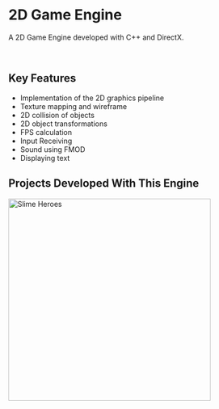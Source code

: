 # 2D Game Engine
A 2D Game Engine developed with C++ and DirectX.  

<br />

## Key Features
* Implementation of the 2D graphics pipeline
* Texture mapping and wireframe
* 2D collision of objects
* 2D object transformations
* FPS calculation
* Input Receiving
* Sound using FMOD
* Displaying text

## Projects Developed With This Engine
[<img alt="Slime Heroes" width="400px" src="https://github.com/xpsa0421/2D-Game-Engine/assets/71711432/14db928f-886a-40dc-8751-d1e7ead1b215" />](https://www.google.com/)
